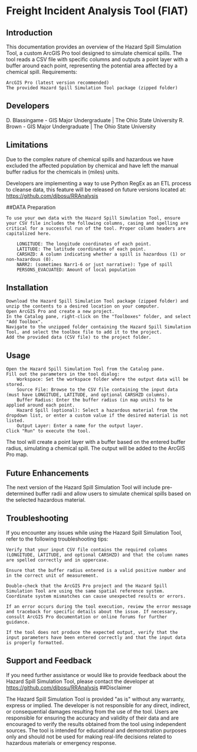 # Freight Incident Analysis Tool (FIAT)

## Introduction

This documentation provides an overview of the Hazard Spill Simulation Tool, a custom ArcGIS Pro tool designed to simulate chemical spills. The tool reads a CSV file with specific columns and outputs a point layer with a buffer around each point, representing the potential area affected by a chemical spill.
Requirements:

    ArcGIS Pro (latest version recommended)
    The provided Hazard Spill Simulation Tool package (zipped folder)

## Developers
D. Blassingame - GIS Major Undergraduate | The Ohio State University
R. Brown - GIS Major Undergraduate | The Ohio State University

## Limitations

Due to the complex nature of chemical spills and hazardous we have excluded the affected population by chemical and have left the manual buffer radius for the chemicals in (miles) units.

Developers are implementing a way to use Python RegEx as an ETL process to cleanse data, this feature will be released on future versions located at: https://github.com/djbosu/RRAnalysis

##DATA Preparation

    To use your own data with the Hazard Spill Simulation Tool, ensure your CSV file includes the following columns, casing and spelling are critical for a successful run of the tool. Proper column headers are capitalized here.

        LONGITUDE: The longitude coordinates of each point.
        LATITUDE: The latitude coordinates of each point.
        CARSHZD: A column indicating whether a spill is hazardous (1) or non-hazardous (0).
        NARR2: (sometimes Narr1-6 or just narrative): Type of spill
        PERSONS_EVACUATED: Amount of local population

## Installation

    Download the Hazard Spill Simulation Tool package (zipped folder) and unzip the contents to a desired location on your computer.
    Open ArcGIS Pro and create a new project.
    In the Catalog pane, right-click on the "Toolboxes" folder, and select "Add Toolbox".
    Navigate to the unzipped folder containing the Hazard Spill Simulation Tool, and select the toolbox file to add it to the project.
    Add the provided data (CSV file) to the project folder.

## Usage

    Open the Hazard Spill Simulation Tool from the Catalog pane.
    Fill out the parameters in the tool dialog:
        Workspace: Set the workspace folder where the output data will be stored.
        Source File: Browse to the CSV file containing the input data (must have LONGITUDE, LATITUDE, and optional CARSHZD columns).
        Buffer Radius: Enter the buffer radius (in map units) to be applied around each point.
        Hazard Spill (optional): Select a hazardous material from the dropdown list, or enter a custom value if the desired material is not listed.
        Output Layer: Enter a name for the output layer.
    Click "Run" to execute the tool.

The tool will create a point layer with a buffer based on the entered buffer radius, simulating a chemical spill. The output will be added to the ArcGIS Pro map.

## Future Enhancements

The next version of the Hazard Spill Simulation Tool will include pre-determined buffer radii and allow users to simulate chemical spills based on the selected hazardous material.

## Troubleshooting

If you encounter any issues while using the Hazard Spill Simulation Tool, refer to the following troubleshooting tips:

    Verify that your input CSV file contains the required columns (LONGITUDE, LATITUDE, and optional CARSHZD) and that the column names are spelled correctly and in uppercase.

    Ensure that the buffer radius entered is a valid positive number and in the correct unit of measurement.

    Double-check that the ArcGIS Pro project and the Hazard Spill Simulation Tool are using the same spatial reference system. Coordinate system mismatches can cause unexpected results or errors.

    If an error occurs during the tool execution, review the error message and traceback for specific details about the issue. If necessary, consult ArcGIS Pro documentation or online forums for further guidance.

    If the tool does not produce the expected output, verify that the input parameters have been entered correctly and that the input data is properly formatted.

## Support and Feedback

If you need further assistance or would like to provide feedback about the Hazard Spill Simulation Tool, please contact the developer at https://github.com/djbosu/RRAnalysis
##Disclaimer

The Hazard Spill Simulation Tool is provided "as is" without any warranty, express or implied. The developer is not responsible for any direct, indirect, or consequential damages resulting from the use of the tool. Users are responsible for ensuring the accuracy and validity of their data and are encouraged to verify the results obtained from the tool using independent sources. The tool is intended for educational and demonstration purposes only and should not be used for making real-life decisions related to hazardous materials or emergency response.
